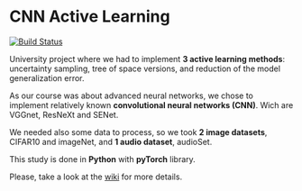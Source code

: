 # CNN Active Learning
[![Build Status](https://travis-ci.com/rafutek/CNN-active-learning.svg?branch=master)](https://travis-ci.com/rafutek/CNN-active-learning)

University project where we had to implement **3 active learning methods**: uncertainty sampling, tree of space versions, and reduction of the model generalization error.

As our course was about advanced neural networks, we chose to implement relatively known **convolutional neural networks (CNN)**. Wich are VGGnet, ResNeXt and SENet.

We needed also some data to process, so we took **2 image datasets**, CIFAR10 and imageNet, and **1 audio dataset**, audioSet.

This study is done in **Python** with **pyTorch** library.

Please, take a look at the [wiki](https://github.com/rafutek/CNN-active-learning/wiki) for more details.
